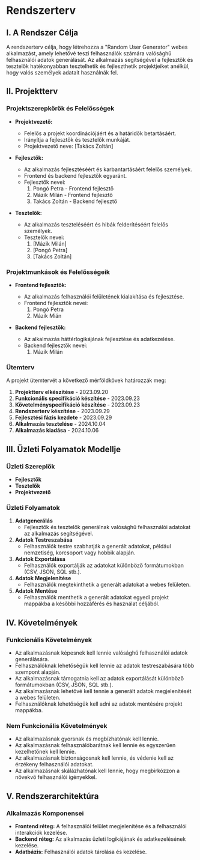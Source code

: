 # Rendszerterv

## I. A Rendszer Célja

A rendszerterv célja, hogy létrehozza a "Random User Generator" webes alkalmazást, amely lehetővé teszi felhasználók számára valósághű felhasználói adatok generálását. Az alkalmazás segítségével a fejlesztők és tesztelők hatékonyabban tesztelhetik és fejleszthetik projektjeiket anélkül, hogy valós személyek adatait használnák fel.

## II. Projektterv

### Projektszerepkörök és Felelősségek

- **Projektvezető:**

  - Felelős a projekt koordinációjáért és a határidők betartásáért.
  - Irányítja a fejlesztők és tesztelők munkáját.
  - Projektvezető neve: [Takács Zoltán]

- **Fejlesztők:**

  - Az alkalmazás fejlesztéséért és karbantartásáért felelős személyek.
  - Frontend és backend fejlesztők egyaránt.
  - Fejlesztők nevei:
    1. Pongó Petra - Frontend fejlesztő
    2. Mázik Milán - Frontend fejlesztő
    3. Takács Zoltán - Backend fejlesztő

- **Tesztelők:**
  - Az alkalmazás teszteléséért és hibák felderítéséért felelős személyek.
  - Tesztelők nevei:
    1. [Mázik Milán]
    2. [Pongó Petra]
    3. [Takács Zoltán]

### Projektmunkások és Felelősségeik

- **Frontend fejlesztők:**

  - Az alkalmazás felhasználói felületének kialakítása és fejlesztése.
  - Frontend fejlesztők nevei:
    1. Pongó Petra
    2. Mázik Mián

- **Backend fejlesztők:**
  - Az alkalmazás háttérlogikájának fejlesztése és adatkezelése.
  - Backend fejlesztők nevei:
    1. Mázik Milán

### Ütemterv

A projekt ütemtervét a következő mérföldkövek határozzák meg:

1. **Projektterv elkészítése** - 2023.09.20
2. **Funkcionális specifikáció készítése** - 2023.09.23
3. **Követelményspecifikáció készítése** - 2023.09.23
4. **Rendszerterv készítése** - 2023.09.29
5. **Fejlesztési fázis kezdete** - 2023.09.29
6. **Alkalmazás tesztelése** - 2024.10.04
7. **Alkalmazás kiadása** - 2024.10.06

## III. Üzleti Folyamatok Modellje

### Üzleti Szereplők

- **Fejlesztők**
- **Tesztelők**
- **Projektvezető**

### Üzleti Folyamatok

1. **Adatgenerálás**
   - Fejlesztők és tesztelők generálnak valósághű felhasználói adatokat az alkalmazás segítségével.
2. **Adatok Testreszabása**
   - Felhasználók testre szabhatják a generált adatokat, például nemzetiség, korcsoport vagy hobbik alapján.
3. **Adatok Exportálása**
   - Felhasználók exportálják az adatokat különböző formátumokban (CSV, JSON, SQL stb.).
4. **Adatok Megjelenítése**
   - Felhasználók megtekinthetik a generált adatokat a webes felületen.
5. **Adatok Mentése**
   - Felhasználók menthetik a generált adatokat egyedi projekt mappákba a későbbi hozzáférés és használat céljából.

## IV. Követelmények

### Funkcionális Követelmények

- Az alkalmazásnak képesnek kell lennie valósághű felhasználói adatok generálására.
- Felhasználóknak lehetőségük kell lennie az adatok testreszabására több szempont alapján.
- Az alkalmazásnak támogatnia kell az adatok exportálását különböző formátumokban (CSV, JSON, SQL stb.).
- Az alkalmazásnak lehetővé kell tennie a generált adatok megjelenítését a webes felületen.
- Felhasználóknak lehetőségük kell adni az adatok mentésére projekt mappákba.

### Nem Funkcionális Követelmények

- Az alkalmazásnak gyorsnak és megbízhatónak kell lennie.
- Az alkalmazásnak felhasználóbarátnak kell lennie és egyszerűen kezelhetőnek kell lennie.
- Az alkalmazásnak biztonságosnak kell lennie, és védenie kell az érzékeny felhasználói adatokat.
- Az alkalmazásnak skálázhatónak kell lennie, hogy megbirkózzon a növekvő felhasználói igényekkel.

## V. Rendszerarchitektúra

### Alkalmazás Komponensei

- **Frontend réteg:** A felhasználói felület megjelenítése és a felhasználói interakciók kezelése.
- **Backend réteg:** Az alkalmazás üzleti logikájának és adatkezelésének kezelése.
- **Adatbázis:** Felhasználói adatok tárolása és kezelése.